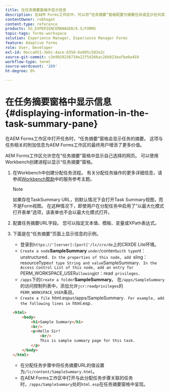 ```yaml
---
title: 在任务摘要窗格中显示信息
description: 在AEM Forms工作区中，可以将“任务摘要”窗格配置为摘要任务或显示任何其他网页。
contentOwner: robhagat
content-type: reference
products: SG_EXPERIENCEMANAGER/6.5/FORMS
topic-tags: forms-workspace
solution: Experience Manager, Experience Manager Forms
feature: Adaptive Forms
role: User, Developer
exl-id: 0ecca051-3ebc-4ace-b550-6e895c582e2c
source-git-commit: c3e9029236734e22f5d266ac26b923eafbe0a459
workflow-type: tm+mt
source-wordcount: '269'
ht-degree: 0%

---
```


# 在任务摘要窗格中显示信息 {#displaying-information-in-the-task-summary-pane}

在AEM Forms工作区中打开任务时，“任务摘要”窗格会显示任务的摘要。 这项与任务相关的附加信息为AEM Forms工作区的最终用户增添了更多价值。

AEM Forms工作区允许您在“任务摘要”窗格中显示自己选择的网页。 可以使用Workbench创建进程以显示“任务摘要”窗格。

1. 在Workbench中创建分配任务流程。 有关分配任务操作的更多详细信息，请参阅[Workbench帮助](https://help.adobe.com/en_US/AEMForms/6.1/WorkbenchHelp/)中的服务参考主题。

   >[!NOTE]
   >
   >如果存在TaskSummary URL，则默认情况下会打开Task Summary视图，而不是Form视图。 在这种情况下，即使用户在分配任务中启用了“以最大化模式打开表单”选项，该表单也不会以最大化模式打开。

1. 配置任务摘要URL字段。 您可以指定文本值、模板、变量或XPath表达式。
1. 下面是在“任务摘要”页面上显示信息的示例。

   * 登录到`https://'[server]:[port]'/lc/crx/de`上的CRXDE Lite环境。
   * `Create a node`**SampleSummary** ` under `/content` with type `nt：unstructured`. In the properties of this node, add `sling：resourceType` of type String and value `SampleSummary`. In the Access Control List of this node, add an entry for `PERM_WORKSPACE_USER` allowing `jcr：read` privileges.`
   * `/apps`下的&#x200B;`Create a folder`**SampleSummary**。 在`/apps/SampleSummary`的访问控制列表中，添加允许`jcr:readprivileges`的`PERM_WORKSPACE_USER`条目。
   * `Create a file `html.esp` at `/apps/SampleSummary`. For example, add the following lines in `html.esp`.`

   ```html
   <html>
       <body>
           <h1>Sample Summary</h1>
           <br/>
           <p>Hello Sir!
               <br/>
               This is sample summary page for this task.
           </p>
       </body>
   </html>
   ```

   * 在分配任务步骤中将任务摘要URL的值设置为`/lc/content/SampleSummary.html`。
   * 在AEM Forms工作区中打开与此分配任务步骤关联的任务时，`/apps/SampleSummary`处的`html.esp`在任务摘要窗格中呈现。
